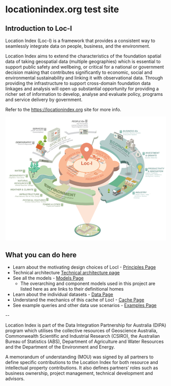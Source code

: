 # locationindex.org test site

## Introduction to Loc-I

Location Index (Loc-I) is a framework that provides a consistent way to seamlessly integrate data on people, business, and the environment.

Location Index aims to extend the characteristics of the foundation spatial data of taking geospatial data (multiple geographies) which is essential to support public safety and wellbeing, or critical for a national or government decision making that contributes significantly to economic, social and environmental sustainability and linking it with observational data. Through providing the infrastructure to support cross-domain foundation data linkages and analysis will open up substantial opportunity for providing a richer set of information to develop, analyse and evaluate policy, programs and service delivery by government.

Refer to the https://locationindex.org site for more info.

![Location Index](images/lociDiagram.png "Location Index")


## What you can do here

* Learn about the motivating design choices of LocI - [Principles Page](principles.html)
* Technical architecture [Technical architecture page](technical_architecture.html)
* See all the models - [Models Page](models.html)
  * The overarching and component models used in this project are listed here as are links to their definitional homes
* Learn about the individual datasets - [Data Page](data.html)
* Understand the mechanics of this cache of LocI - [Cache Page](cache.html)
* See example queries and other data use scenarios - [Examples Page](examples.html)


-- 

Location Index is part of the Data Integration Partnership for Australia (DIPA) program which utilises the collective resources of Geoscience Australia, Commonwealth Scientific and Industrial Research (CSIRO), the Australian Bureau of Statistics (ABS), Department of Agriculture and Water Resources and the Department of the Environment and Energy.

A memorandum of understanding (MOU) was signed by all partners to define specific contributions to the Location Index for both resource and intellectual property contributions. It also defines partnersʼ roles such as business ownership, project management, technical development and advisors.
